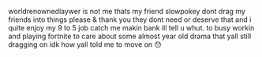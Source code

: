 worldrenownedlaywer is not me thats my friend slowpokey dont drag my friends into things please & thank you they dont need or deserve that and i quite enjoy my 9 to 5 job catch me makin bank ill tell u whut. to busy workin and playing fortnite to care about some almost year old drama that yall still dragging on idk how yall told me to move on 😯
